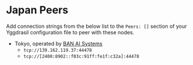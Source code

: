 # Japan Peers

Add connection strings from the below list to the `Peers: []` section of your
Yggdrasil configuration file to peer with these nodes.

* Tokyo, operated by [BAN AI Systems](https://ban.ai/)
  * `tcp://139.162.119.37:44478`
  * `tcp://[2400:8902::f03c:91ff:fe1f:c32a]:44478`
